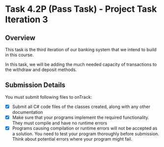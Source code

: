 # Task 4.2P (Pass Task) - Project Task Iteration 3

## Overview
This task is the third iteration of our banking system that we intend to build in this course. 

In this task, we will be adding the much needed capacity of transactions to the withdraw and deposit methods.

## Submission Details
You must submit following files to onTrack:
- [x] Submit all C# code files of the classes created, along with any other documentation
- [x] Make sure that your programs implement the required functionality. They must compile and have no runtime errors
- [x] Programs causing compilation or runtime errors will not be accepted as a solution. You need to test your program thoroughly before submission. Think about potential errors where your program might fail.
